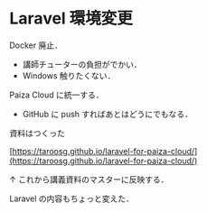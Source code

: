 # Laravel 環境変更

Docker 廃止．

- 講師チューターの負担がでかい．
- Windows 触りたくない．

Paiza Cloud に統一する．

- GitHub に push すればあとはどうにでもなる．

資料はつくった

[https://taroosg.github.io/laravel-for-paiza-cloud/](https://taroosg.github.io/laravel-for-paiza-cloud/)

↑ これから講義資料のマスターに反映する．

Laravel の内容もちょっと変えた．
